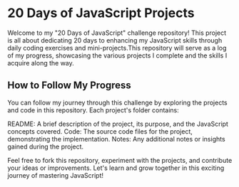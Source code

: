 # 20 Days of JavaScript Projects
Welcome to my "20 Days of JavaScript" challenge repository!
This project is all about dedicating 20 days to enhancing my JavaScript skills through daily coding exercises and mini-projects.This repository will serve as a log of my progress, showcasing the various projects I complete and the skills I acquire along the way.

## How to Follow My Progress
You can follow my journey through this challenge by exploring the projects and code in this repository. Each project's folder contains:

README: A brief description of the project, its purpose, and the JavaScript concepts covered.
Code: The source code files for the project, demonstrating the implementation.
Notes: Any additional notes or insights gained during the project.

Feel free to fork this repository, experiment with the projects, and contribute your ideas or improvements. Let's learn and grow together in this exciting journey of mastering JavaScript!
